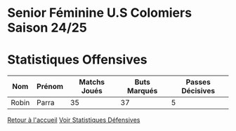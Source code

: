 # Senior Féminine U.S Colomiers Saison 24/25
<html lang="fr">
<head>
    <meta charset="UTF-8">
    <meta name="viewport" content="width=device-width, initial-scale=1.0">
</head>
<body>
    <h1>Statistiques Offensives</h1>
    <table id="stats-table">
        <thead>
            <tr>
                <th>Nom</th>
                <th>Prénom</th>
                <th>Matchs Joués</th>
                <th>Buts Marqués</th>
                <th>Passes Décisives</th>
            </tr>
        </thead>
        <tbody>
            <!-- Ajoutez les données des statistiques offensives ici -->
            <tr>
                <td>Robin</td>
                <td>Parra</td>
                <td>35</td>
                <td>37</td>
                <td>5</td>
            </tr>
            <!-- Autres joueuses -->
        </tbody>
    </table>
    <nav>
        <a href="README.md">Retour à l'accueil</a>
        <a href="defensive.html">Voir Statistiques Défensives</a>
    </nav>
</body>
</html>
